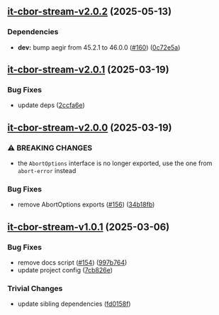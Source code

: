 ## [it-cbor-stream-v2.0.2](https://github.com/achingbrain/it/compare/it-cbor-stream-2.0.1...it-cbor-stream-2.0.2) (2025-05-13)

### Dependencies

* **dev:** bump aegir from 45.2.1 to 46.0.0 ([#160](https://github.com/achingbrain/it/issues/160)) ([0c72e5a](https://github.com/achingbrain/it/commit/0c72e5a14c16439d5d9db75a7a701b21ac6f7290))

## [it-cbor-stream-v2.0.1](https://github.com/achingbrain/it/compare/it-cbor-stream-2.0.0...it-cbor-stream-2.0.1) (2025-03-19)

### Bug Fixes

* update deps ([2ccfa6e](https://github.com/achingbrain/it/commit/2ccfa6e82b9d8ca8f40b0cdbff283414947a3f0e))

## [it-cbor-stream-v2.0.0](https://github.com/achingbrain/it/compare/it-cbor-stream-1.0.1...it-cbor-stream-2.0.0) (2025-03-19)

### ⚠ BREAKING CHANGES

* the `AbortOptions` interface is no longer exported, use the one from `abort-error` instead

### Bug Fixes

* remove AbortOptions exports ([#156](https://github.com/achingbrain/it/issues/156)) ([34b18fb](https://github.com/achingbrain/it/commit/34b18fb28bd60d05c98a7d6d41f4f7986a20c144))

## [it-cbor-stream-v1.0.1](https://github.com/achingbrain/it/compare/it-cbor-stream-1.0.0...it-cbor-stream-1.0.1) (2025-03-06)

### Bug Fixes

* remove docs script ([#154](https://github.com/achingbrain/it/issues/154)) ([997b764](https://github.com/achingbrain/it/commit/997b76487e5076d265e40add0f9c9aba6d20c148))
* update project config ([7cb826e](https://github.com/achingbrain/it/commit/7cb826ed356e8e43b7ffea51727096c2ce87fe21))

### Trivial Changes

* update sibling dependencies ([fd0158f](https://github.com/achingbrain/it/commit/fd0158f264168304a2dcd5a4e6a9113b00486599))
